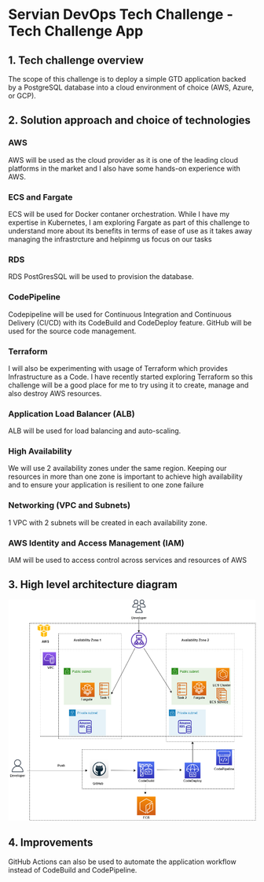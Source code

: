 # Servian DevOps Tech Challenge - Tech Challenge App

## 1. Tech challenge overview
The scope of this challenge is to deploy a simple GTD application backed by a PostgreSQL database into a cloud environment of choice (AWS, Azure, or GCP).

## 2. Solution approach and choice of technologies

### AWS 
AWS will be used as the cloud provider as it is one of the leading cloud platforms in the market and I also have some hands-on experience with AWS.

### ECS and Fargate
ECS will be used for Docker contaner orchestration. While I have my expertise in Kubernetes, I am exploring Fargate as part of this challenge to understand more about its  benefits in terms of ease of use as it takes away managing the infrastrcture and helpinmg us focus on our tasks

### RDS
RDS PostGresSQL will be used to provision the database. 

### CodePipeline
Codepipeline will be used for Continuous Integration and Continuous Delivery (CI/CD) with its CodeBuild and CodeDeploy feature. GitHub will be used for the source code management. 

### Terraform
I will also be experimenting with usage of Terraform which provides Infrastructure as a Code. I have recently started exploring Terraform so this challenge will be a good place for me to try  using it to create, manage and also destroy AWS resources.

### Application Load Balancer (ALB)
ALB will be used for load balancing and auto-scaling.

### High Availability
We will use 2 availability zones under the same region. Keeping our resources in more than one zone is important to achieve high availability and to ensure your application is resilient to one zone failure
 
### Networking (VPC and Subnets)
1 VPC with 2 subnets will be created in each availability zone.

### AWS Identity and Access Management (IAM)
IAM will be used to access control across services and resources of AWS


## 3. High level architecture diagram

![TechChallengeAppArchitecture.drawio.png](TechChallengeAppArchitecture.drawio.png)

## 4. Improvements 

GitHub Actions can also be used to automate the application workflow instead of CodeBuild and CodePipeline.